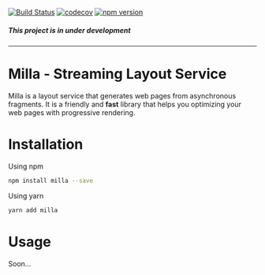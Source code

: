 [![Build Status](https://travis-ci.org/Acanguven/Milla.svg?branch=master)](https://travis-ci.org/Acanguven/Milla)
[![codecov](https://codecov.io/gh/Acanguven/Milla/branch/master/graph/badge.svg)](https://codecov.io/gh/Acanguven/Milla)
[![npm version](https://badge.fury.io/js/milla.svg)](https://www.npmjs.com/package/milla)

##### This project is in under development

___

# Milla - Streaming Layout Service

Milla is a layout service that generates web pages from asynchronous fragments. It is a friendly and **fast** library that helps you optimizing your web pages with progressive rendering.

# Installation

Using npm
```bash
npm install milla --save
```

Using yarn
```bash
yarn add milla
```

# Usage

Soon...